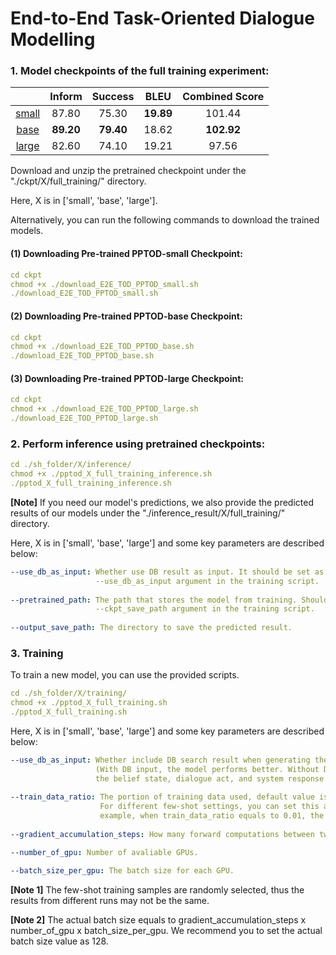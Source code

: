 # End-to-End Task-Oriented Dialogue Modelling

### 1. Model checkpoints of the full training experiment:

|               | Inform        |Success|BLEU|Combined Score|
| :-------------: |:-------------:|:-----:|:-----:|:-----:|
|[small](https://pptod.s3.amazonaws.com/E2E/epoch_9_best_ckpt.zip) |87.80|75.30 | **19.89**|101.44|
| [base](https://pptod.s3.amazonaws.com/E2E/epoch_6_best_ckpt.zip)|**89.20**| **79.40**|18.62 |**102.92**|
| [large](https://pptod.s3.amazonaws.com/E2E/epoch_5_best_ckpt.zip)|82.60| 74.10|19.21 |97.56|


Download and unzip the pretrained checkpoint under the "./ckpt/X/full_training/" directory. 

Here, X is in ['small', 'base', 'large'].

Alternatively, you can run the following commands to download the trained models.

#### (1) Downloading Pre-trained PPTOD-small Checkpoint:
```yaml
cd ckpt
chmod +x ./download_E2E_TOD_PPTOD_small.sh
./download_E2E_TOD_PPTOD_small.sh
```

#### (2) Downloading Pre-trained PPTOD-base Checkpoint:
```yaml
cd ckpt
chmod +x ./download_E2E_TOD_PPTOD_base.sh
./download_E2E_TOD_PPTOD_base.sh
```

#### (3) Downloading Pre-trained PPTOD-large Checkpoint:
```yaml
cd ckpt
chmod +x ./download_E2E_TOD_PPTOD_large.sh
./download_E2E_TOD_PPTOD_large.sh
```

### 2. Perform inference using pretrained checkpoints:
```yaml
cd ./sh_folder/X/inference/ 
chmod +x ./pptod_X_full_training_inference.sh
./pptod_X_full_training_inference.sh
```
**[Note]** If you need our model's predictions, we also provide the predicted results of our models under the "./inference_result/X/full_training/" directory.

Here, X is in ['small', 'base', 'large'] and some key parameters are described below:

```yaml
--use_db_as_input: Whether use DB result as input. It should be set as the same value as the 
                   --use_db_as_input argument in the training script.
                   
--pretrained_path: The path that stores the model from training. Should be the same value as the 
                   --ckpt_save_path argument in the training script.
                   
--output_save_path: The directory to save the predicted result.
```

### 3. Training
To train a new model, you can use the provided scripts.

```yaml
cd ./sh_folder/X/training/ 
chmod +x ./pptod_X_full_training.sh
./pptod_X_full_training.sh
```
Here, X is in ['small', 'base', 'large'] and some key parameters are described below:

```yaml
--use_db_as_input: Whether include DB search result when generating the dialogue act and system response. 
                   (With DB input, the model performs better. Without DB input, the model can generates 
                   the belief state, dialogue act, and system response in a fully paralleled way.)
                   
--train_data_ratio: The portion of training data used, default value is 1.0, meaning 100% of training data.
                    For different few-shot settings, you can set this argument to different values. For 
                    example, when train_data_ratio equals to 0.01, the model is trained with 1% of training data.
                    
--gradient_accumulation_steps: How many forward computations between two gradient updates.

--number_of_gpu: Number of avaliable GPUs.

--batch_size_per_gpu: The batch size for each GPU.
```
**[Note 1]** The few-shot training samples are randomly selected, thus the results from different runs may not be the same.

**[Note 2]** The actual batch size equals to gradient_accumulation_steps x number_of_gpu x batch_size_per_gpu. We recommend
you to set the actual batch size value as 128.
